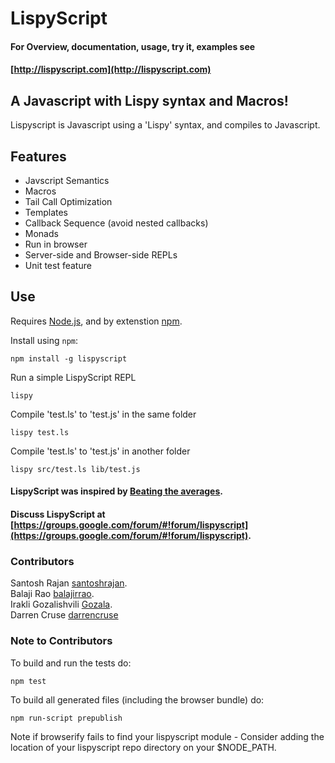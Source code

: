 # LispyScript

#### For Overview, documentation, usage, try it, examples see
#### [http://lispyscript.com](http://lispyscript.com)

## A Javascript with Lispy syntax and Macros!
Lispyscript is Javascript using a 'Lispy' syntax, and compiles to Javascript.

## Features
* Javscript Semantics
* Macros
* Tail Call Optimization
* Templates
* Callback Sequence (avoid nested callbacks)
* Monads 
* Run in browser  
* Server-side and Browser-side REPLs
* Unit test feature

## Use

Requires [Node.js](http://nodejs.org/), and by extenstion [npm](http://npmjs.org/).

Install using `npm`:

	npm install -g lispyscript

Run a simple LispyScript REPL

	lispy

Compile 'test.ls' to 'test.js' in the same folder

	lispy test.ls

Compile 'test.ls' to 'test.js' in another folder

	lispy src/test.ls lib/test.js


#### LispyScript was inspired by [Beating the averages](http://www.paulgraham.com/avg.html).

#### Discuss LispyScript at [https://groups.google.com/forum/#!forum/lispyscript](https://groups.google.com/forum/#!forum/lispyscript).

### Contributors

Santosh Rajan [santoshrajan](https://github.com/santoshrajan).   
Balaji Rao [balajirrao](https://github.com/balajirrao).   
Irakli Gozalishvili [Gozala](https://github.com/Gozala).  
Darren Cruse [darrencruse](https://github.com/darrencruse)

### Note to Contributors

To build and run the tests do:

	npm test

To build all generated files (including the browser bundle) do:

	npm run-script prepublish

Note if browserify fails to find your lispyscript module -
Consider adding the location of your lispyscript repo directory on your $NODE_PATH.

[nodejs]:http://nodejs.org/
[npm]:http://npmjs.org/ "Node Package Manager"
